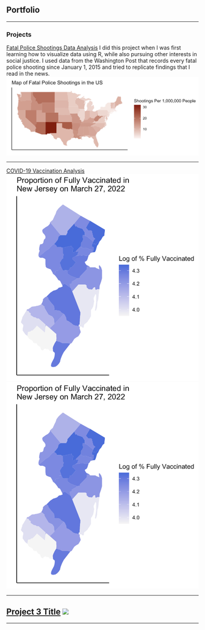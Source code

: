 ## Portfolio

---

### Projects

[Fatal Police Shootings Data Analysis](/pdf/Project_2.html)
I did this project when I was first learning how to visualize data using R, while also pursuing other interests in social justice. I used data from the Washington Post that records every fatal police shooting since January 1, 2015 and tried to replicate findings that I read in the news.
<img src="images/Screen Shot 2023-09-05 at 3.12.54 PM.png"/>

---
[COVID-19 Vaccination Analysis](/pdf/sample_presentation.pdf)
<img src="images/Screen Shot 2023-09-05 at 3.29.38 PM.png"/> <img src="images/Screen Shot 2023-09-05 at 3.29.38 PM.png"/>

---
[Project 3 Title](http://example.com/)
<img src="images/dummy_thumbnail.jpg?raw=true"/>
---




---

